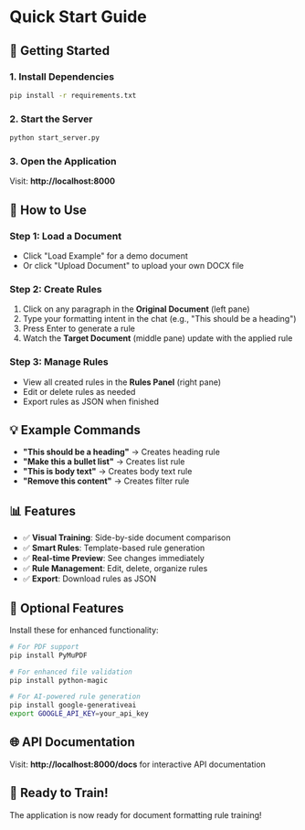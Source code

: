 # Quick Start Guide

## 🚀 Getting Started

### 1. Install Dependencies
```bash
pip install -r requirements.txt
```

### 2. Start the Server
```bash
python start_server.py
```

### 3. Open the Application
Visit: **http://localhost:8000**

## 🎯 How to Use

### Step 1: Load a Document
- Click "Load Example" for a demo document
- Or click "Upload Document" to upload your own DOCX file

### Step 2: Create Rules
1. Click on any paragraph in the **Original Document** (left pane)
2. Type your formatting intent in the chat (e.g., "This should be a heading")
3. Press Enter to generate a rule
4. Watch the **Target Document** (middle pane) update with the applied rule

### Step 3: Manage Rules
- View all created rules in the **Rules Panel** (right pane)
- Edit or delete rules as needed
- Export rules as JSON when finished

## 💡 Example Commands

- **"This should be a heading"** → Creates heading rule
- **"Make this a bullet list"** → Creates list rule  
- **"This is body text"** → Creates body text rule
- **"Remove this content"** → Creates filter rule

## 📊 Features

- ✅ **Visual Training**: Side-by-side document comparison
- ✅ **Smart Rules**: Template-based rule generation
- ✅ **Real-time Preview**: See changes immediately
- ✅ **Rule Management**: Edit, delete, organize rules
- ✅ **Export**: Download rules as JSON

## 🔧 Optional Features

Install these for enhanced functionality:

```bash
# For PDF support
pip install PyMuPDF

# For enhanced file validation
pip install python-magic

# For AI-powered rule generation
pip install google-generativeai
export GOOGLE_API_KEY=your_api_key
```

## 🌐 API Documentation

Visit: **http://localhost:8000/docs** for interactive API documentation

## 🎉 Ready to Train!

The application is now ready for document formatting rule training!